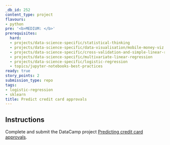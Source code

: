 ```yaml
---
_db_id: 252
content_type: project
flavours:
- python
pre: '<b>MEDIUM: </b>'
prerequisites:
  hard:
  - projects/data-science-specific/statistical-thinking
  - projects/data-science-specific/data-visualisation/mobile-money-viz
  - projects/data-science-specific/cross-validation-and-simple-linear-regression
  - projects/data-science-specific/multivariate-linear-regression
  - projects/data-science-specific/logistic-regression
  - topics/jupyter-notebooks-best-practices
ready: true
story_points: 2
submission_type: repo
tags:
- logistic-regression
- sklearn
title: Predict credit card approvals
---
```


## Instructions

Complete and submit the DataCamp project [Predicting credit card approvals](https://www.datacamp.com/projects/558).